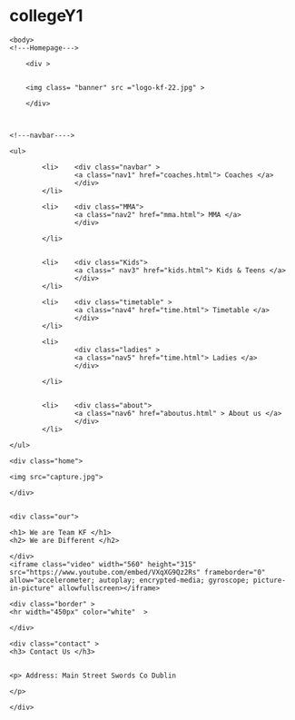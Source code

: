 # collegeY1
<!DOCTYPE html>
<head> 

<title> Team KF Martial Arts </title>
<link rel="stylesheet" href="style.css">
</head>

	<body>
	<!---Homepage--->
	
		<div >
		
		
		<img class= "banner" src ="logo-kf-22.jpg" >
		
		</div>
	
		
	
	<!---navbar---->
	
	<ul>
	
			<li>	<div class="navbar" >
					<a class="nav1" href="coaches.html"> Coaches </a>
					</div> 
			</li>
	
			<li> 	<div class="MMA">
					<a class="nav2" href="mma.html"> MMA </a>
					</div> 	
					
			</li>
	
	
			<li> 	<div class="Kids">
					<a class=" nav3" href="kids.html"> Kids & Teens </a>
					</div> 
			</li>
	
			<li> 	<div class="timetable" >
					<a class="nav4" href="time.html"> Timetable </a>
					</div> 
			</li>
			
			<li>
					<div class="ladies" >
					<a class="nav5" href="time.html"> Ladies </a>
					</div> 
					
			</li>
				
	
			<li>	<div class="about">
					<a class="nav6" href="aboutus.html" > About us </a>
					</div>
			</li>
	
	</ul>
	
<!---Team Picture--->

	<div class="home">
	
	<img src="capture.jpg">
	
	</div>
	
	
	<div class="our">
	
	<h1> We are Team KF </h1>
	<h2> We are Different </h2>
	
	</div>
	<iframe class="video" width="560" height="315" src="https://www.youtube.com/embed/VXqXG9Qz2Rs" frameborder="0" allow="accelerometer; autoplay; encrypted-media; gyroscope; picture-in-picture" allowfullscreen></iframe>
	
	<div class="border" >
	<hr width="450px" color="white"  >
	
	</div>
	
<!-----Contact---->
	
	
	
	<div class="contact" >
	<h3> Contact Us </h3>
	
	
	<p> Address: Main Street Swords Co Dublin
	
	</p>
	
	</div>
	
		
</body>

</html>
